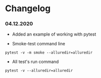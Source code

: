 # Changelog

### 04.12.2020

- Added an example of working with pytest

- Smoke-test command line

```
pytest -v -m smoke --alluredir=alluredir
```

- All test's run command

```
pytest -v --alluredir=alluredir
```
